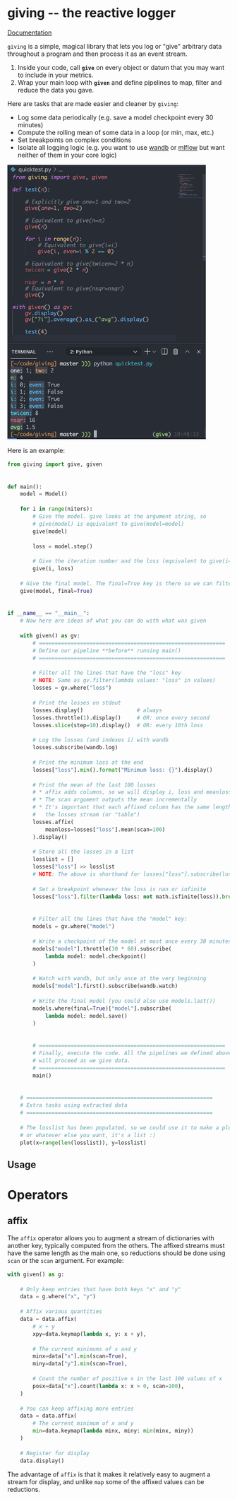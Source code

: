 
# giving -- the reactive logger

[Documentation](https://giving.readthedocs.io)

`giving` is a simple, magical library that lets you log or "give" arbitrary data throughout a program and then process it as an event stream.

1. Inside your code, call **`give`** on every object or datum that you may want to include in your metrics.
2. Wrap your main loop with **`given`** and define pipelines to map, filter and reduce the data you gave.

Here are tasks that are made easier and cleaner by `giving`:

* Log some data periodically (e.g. save a model checkpoint every 30 minutes)
* Compute the rolling mean of some data in a loop (or min, max, etc.)
* Set breakpoints on complex conditions
* Isolate all logging logic (e.g. you want to use [wandb](https://wandb.ai/site) or [mlflow](https://mlflow.org/) but want neither of them in your core logic)

<img width="450" alt="giving" src="https://github.com/breuleux/giving/raw/media/media/giving.png">

Here is an example:


```python
from giving import give, given


def main():
    model = Model()

    for i in range(niters):
        # Give the model. give looks at the argument string, so 
        # give(model) is equivalent to give(model=model)
        give(model)

        loss = model.step()

        # Give the iteration number and the loss (equivalent to give(i=i, loss=loss))
        give(i, loss)

    # Give the final model. The final=True key is there so we can filter on it.
    give(model, final=True)


if __name__ == "__main__":
    # Now here are ideas of what you can do with what was given

    with given() as gv:
        # ===========================================================
        # Define our pipeline **before** running main()
        # ===========================================================

        # Filter all the lines that have the "loss" key
        # NOTE: Same as gv.filter(lambda values: "loss" in values)
        losses = gv.where("loss")

        # Print the losses on stdout
        losses.display()                 # always
        losses.throttle(1).display()     # OR: once every second
        losses.slice(step=10).display()  # OR: every 10th loss

        # Log the losses (and indexes i) with wandb
        losses.subscribe(wandb.log)

        # Print the minimum loss at the end
        losses["loss"].min().format("Minimum loss: {}").display()

        # Print the mean of the last 100 losses
        # * affix adds columns, so we will display i, loss and meanloss together
        # * The scan argument outputs the mean incrementally
        # * It's important that each affixed column has the same length as
        #   the losses stream (or "table")
        losses.affix(
            meanloss=losses["loss"].mean(scan=100)
        ).display()

        # Store all the losses in a list
        losslist = []
        losses["loss"] >> losslist
        # NOTE: The above is shorthand for losses["loss"].subscribe(losslist.append)

        # Set a breakpoint whenever the loss is nan or infinite
        losses["loss"].filter(lambda loss: not math.isfinite(loss)).breakpoint()


        # Filter all the lines that have the "model" key:
        models = gv.where("model")

        # Write a checkpoint of the model at most once every 30 minutes
        models["model"].throttle(30 * 60).subscribe(
            lambda model: model.checkpoint()
        )

        # Watch with wandb, but only once at the very beginning
        models["model"].first().subscribe(wandb.watch)

        # Write the final model (you could also use models.last())
        models.where(final=True)["model"].subscribe(
            lambda model: model.save()
        )


        # ===========================================================
        # Finally, execute the code. All the pipelines we defined above
        # will proceed as we give data.
        # ===========================================================
        main()


    # ===========================================================
    # Extra tasks using extracted data
    # ===========================================================

    # The losslist has been populated, so we could use it to make a plot,
    # or whatever else you want, it's a list :)
    plot(x=range(len(losslist)), y=losslist)
```


## Usage



# Operators


## affix

The `affix` operator allows you to augment a stream of dictionaries with another key, typically computed from the others. The affixed streams must have the same length as the main one, so reductions should be done using `scan` or the `scan` argument. For example:

```python
with given() as g:

    # Only keep entries that have both keys "x" and "y"
    data = g.where("x", "y")

    # Affix various quantities
    data = data.affix(
        # x + y
        xpy=data.keymap(lambda x, y: x + y),

        # The current minimums of x and y
        minx=data["x"].min(scan=True),
        miny=data["y"].min(scan=True),

        # Count the number of positive x in the last 100 values of x
        posx=data["x"].count(lambda x: x > 0, scan=100),
    )

    # You can keep affixing more entries
    data = data.affix(
        # The current minimum of x and y
        min=data.keymap(lambda minx, miny: min(minx, miny))
    )

    # Register for display
    data.display()
```

The advantage of `affix` is that it makes it relatively easy to augment a stream for display, and unlike `map` some of the affixed values can be reductions.
